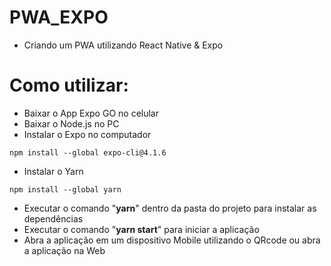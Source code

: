 # PWA_EXPO
- Criando um PWA utilizando React Native & Expo


# Como utilizar:

- Baixar o App Expo GO no celular
- Baixar o Node.js no PC
-  Instalar o Expo no computador
```
npm install --global expo-cli@4.1.6
```
- Instalar o Yarn
```
npm install --global yarn
```
- Executar o comando "**yarn**" dentro da pasta do projeto para instalar as dependências
- Executar o comando "**yarn start**" para iniciar a aplicação
- Abra a aplicação em um dispositivo Mobile utilizando o QRcode ou abra a aplicação na Web
